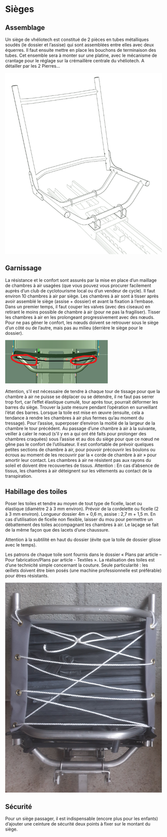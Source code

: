 # Sièges

## Assemblage

Un siège de vhéliotech est constitué de 2 pièces en tubes métalliques soudés (le dossier et l’assise) qui sont assemblées entre elles avec deux équerres. Il faut ensuite mettre en place les bouchons de terminaison des tubes. Cet ensemble sera à monter sur une platine, avec le mécanisme de crantage pour le réglage sur la crémaillère centrale du vhéliotech. A détailler par les 2 Pierres...

![Vue 3D d'un siège sur le chassis](img/vue_3d_siege.png)

## Garnissage

La résistance et le confort sont assurés par la mise en place d’un maillage de chambres à air usagées (que vous pouvez vous procurer facilement auprès d’un club de cyclotourisme local ou d’un vendeur de cycle). Il faut environ 10 chambres à air par siège.
Les chambres à air sont à tisser après avoir assemblé le siège (assise + dossier) et avant la fixation à l’embase.
Dans un premier temps, il faut couper les valves (avec des ciseaux) en retirant le moins possible de chambre à air (pour ne pas la fragiliser).
Tisser les chambres à air en les prolongeant progressivement avec des nœuds.
Pour ne pas gêner le confort, les nœuds doivent se retrouver sous le siège d’un côté ou de l’autre, mais pas au milieu (derrière le siège pour le dossier).

![Vue 3D en coupe d'un siège sur le chassis](img/vue_3d_siege_coupe.png)

Attention, s’il est nécessaire de tendre à chaque tour de tissage pour que la chambre à air ne puisse se déplacer ou se détendre, il ne faut pas serrer trop fort, car l’effet élastique cumulé, tour après tour, pourrait déformer les barres du siège. Trouver la juste mesure pendant l’opération en surveillant l’état des barres. Lorsque la toile est mise en œuvre (ensuite, cela a tendance à rendre les chambres à air plus fermes qu’au moment du tressage).
Pour l’assise, superposer d’environ la moitié de la largeur de la chambre le tour précédent.
Au passage d’une chambre à air à la suivante, veiller à caler le nœud (s’il y en a qui ont été faits pour prolonger des chambres craquées) sous l’assise et au dos du siège pour que ce nœud ne gêne pas le confort de l’utilisateur.
Il est confortable de prévoir quelques petites sections de chambre à air, pour pouvoir précouvrir les boulons ou écrous au moment de les recouvrir par la « corde de chambre à air » pour amortir leur contact.
Les chambres à air ne résistent pas aux rayons du soleil et doivent être recouvertes de tissus.
Attention : En cas d’absence de tissus, les chambres à air déteignent sur les vêtements au contact de la transpiration.

## Habillage des toiles

Poser les toiles et tendre au moyen de tout type de ficelle, lacet ou élastique (diamètre 2 à 3 mm environ). Prévoir de la cordelette ou ficelle (2 à 3 mm environ). Longueur dossier 4m + 0,6 m, assise : 2,7 m + 1,5 m. En cas d’utilisation de ficelle non flexible, laisser du mou pour permettre un débattement des toiles accompagnant les chambres à air.
Le laçage se fait de la même façon que des lacets d’une chaussure.

Attention à la subtilité en haut du dossier (évite que la toile de dossier glisse avec le temps).

Les patrons de chaque toile sont fournis dans le dossier « Plans par article – Pour fabrication/Plans par article - Textiles ». La réalisation des toiles est d’une technicité simple concernant la couture. Seule particularité : les œillets doivent être bien posés (une machine professionnelle est préférable) pour êtres résistants.

![Photo d'un siège démonté de dos](img/photo_siege_dos.png)

## Sécurité

Pour un siège passager, il est indispensable (encore plus pour les enfants) d’ajouter une ceinture de sécurité deux points à fixer sur le montant du siège.
